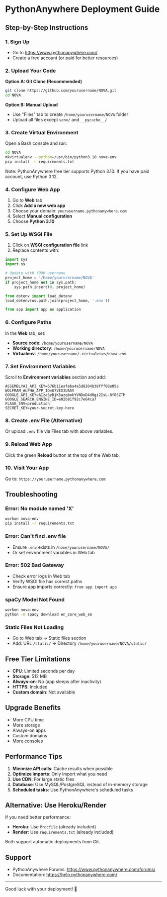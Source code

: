 # PythonAnywhere Deployment Guide

## Step-by-Step Instructions

### 1. Sign Up
- Go to https://www.pythonanywhere.com/
- Create a free account (or paid for better resources)

### 2. Upload Your Code

**Option A: Git Clone (Recommended)**
```bash
git clone https://github.com/yourusername/NOVA.git
cd NOVA
```

**Option B: Manual Upload**
- Use "Files" tab to create `/home/yourusername/NOVA` folder
- Upload all files except `venv/` and `__pycache__/`

### 3. Create Virtual Environment
Open a Bash console and run:
```bash
cd NOVA
mkvirtualenv --python=/usr/bin/python3.10 nova-env
pip install -r requirements.txt
```

Note: PythonAnywhere free tier supports Python 3.10. If you have paid account, use Python 3.12.

### 4. Configure Web App

1. Go to **Web** tab
2. Click **Add a new web app**
3. Choose your domain: `yourusername.pythonanywhere.com`
4. Select **Manual configuration**
5. Choose **Python 3.10**

### 5. Set Up WSGI File

1. Click on **WSGI configuration file** link
2. Replace contents with:

```python
import sys
import os

# Update with YOUR username
project_home = '/home/yourusername/NOVA'
if project_home not in sys.path:
    sys.path.insert(0, project_home)

from dotenv import load_dotenv
load_dotenv(os.path.join(project_home, '.env'))

from app import app as application
```

### 6. Configure Paths

In the **Web** tab, set:

- **Source code**: `/home/yourusername/NOVA`
- **Working directory**: `/home/yourusername/NOVA`
- **Virtualenv**: `/home/yourusername/.virtualenvs/nova-env`

### 7. Set Environment Variables

Scroll to **Environment variables** section and add:

```
ASSEMBLYAI_API_KEY=676b11eafeba4a5d8204b38fff08e05a
WOLFRAM_ALPHA_APP_ID=U7VEX3UA5V
GOOGLE_API_KEY=AIzaSyDjK5azqbokYVNDoD4d0gi2IsL-8f8SZTM
GOOGLE_SEARCH_ENGINE_ID=e02b81f92c7e64ca7
FLASK_ENV=production
SECRET_KEY=your-secret-key-here
```

### 8. Create .env File (Alternative)

Or upload `.env` file via Files tab with above variables.

### 9. Reload Web App

Click the green **Reload** button at the top of the Web tab.

### 10. Visit Your App

Go to: `https://yourusername.pythonanywhere.com`

## Troubleshooting

### Error: No module named 'X'
```bash
workon nova-env
pip install -r requirements.txt
```

### Error: Can't find .env file
- Ensure `.env` exists in `/home/yourusername/NOVA/`
- Or set environment variables in Web tab

### Error: 502 Bad Gateway
- Check error logs in Web tab
- Verify WSGI file has correct paths
- Ensure app imports correctly: `from app import app`

### spaCy Model Not Found
```bash
workon nova-env
python -m spacy download en_core_web_sm
```

### Static Files Not Loading
- Go to Web tab → Static files section
- Add: URL `/static/` → Directory `/home/yourusername/NOVA/static/`

## Free Tier Limitations

- **CPU**: Limited seconds per day
- **Storage**: 512 MB
- **Always-on**: No (app sleeps after inactivity)
- **HTTPS**: Included
- **Custom domain**: Not available

## Upgrade Benefits

- More CPU time
- More storage
- Always-on apps
- Custom domains
- More consoles

## Performance Tips

1. **Minimize API calls**: Cache results when possible
2. **Optimize imports**: Only import what you need
3. **Use CDN**: For large static files
4. **Database**: Use MySQL/PostgreSQL instead of in-memory storage
5. **Scheduled tasks**: Use PythonAnywhere's scheduled tasks

## Alternative: Use Heroku/Render

If you need better performance:
- **Heroku**: Use `Procfile` (already included)
- **Render**: Use `requirements.txt` (already included)

Both support automatic deployments from Git.

## Support

- PythonAnywhere Forums: https://www.pythonanywhere.com/forums/
- Documentation: https://help.pythonanywhere.com/

---

Good luck with your deployment! 🚀
